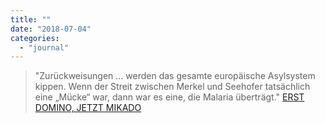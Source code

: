 ```yaml
---
title: ""
date: "2018-07-04"
categories: 
  - "journal"
---
```


> "Zurückweisungen ... werden das gesamte europäische Asylsystem kippen. Wenn der Streit zwischen Merkel und Seehofer tatsächlich eine „Mücke“ war, dann war es eine, die Malaria überträgt." [ERST DOMINO, JETZT MIKADO](https://tatsachen.at/2018/07/03/erst-domino-jetzt-mikado/)
